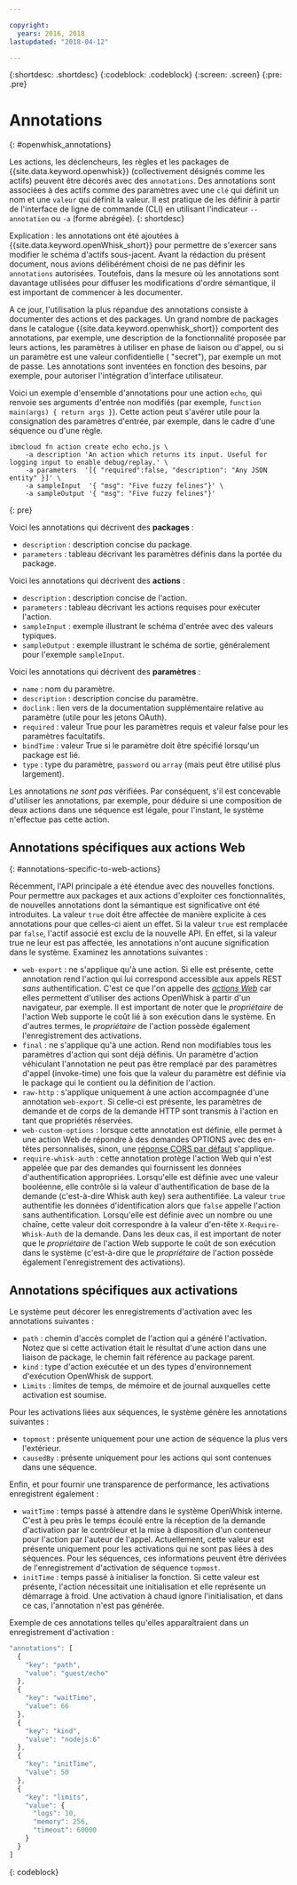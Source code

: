 ```yaml
---

copyright:
  years: 2016, 2018
lastupdated: "2018-04-12"

---
```


{:shortdesc: .shortdesc}
{:codeblock: .codeblock}
{:screen: .screen}
{:pre: .pre}

# Annotations
{: #openwhisk_annotations}

Les actions, les déclencheurs, les règles et les packages de {{site.data.keyword.openwhisk}} (collectivement désignés comme les actifs) peuvent être décorés avec des `annotations`. Des annotations sont associées à des actifs comme des paramètres avec une `clé` qui définit un nom et une `valeur` qui définit la valeur. Il est pratique de les définir à partir de l'interface de ligne de commande (CLI) en utilisant l'indicateur `--annotation` ou `-a` (forme abrégée).
{: shortdesc}

Explication : les annotations ont été ajoutées à {{site.data.keyword.openWhisk_short}} pour permettre de s'exercer sans modifier le schéma d'actifs sous-jacent. Avant la rédaction du présent document, nous avions délibérément choisi de ne pas définir les `annotations` autorisées. Toutefois, dans la mesure où les annotations sont davantage utilisées pour diffuser les modifications d'ordre sémantique, il est important de commencer à les documenter.

A ce jour, l'utilisation la plus répandue des annotations consiste à documenter des actions et des packages. Un grand nombre de packages dans le catalogue {{site.data.keyword.openwhisk_short}} comportent des annotations, par exemple, une description de la fonctionnalité proposée par leurs actions, les paramètres à utiliser en phase de liaison ou d'appel, ou si un paramètre est une valeur confidentielle ( "secret"), par exemple un mot de passe. Les annotations sont inventées en fonction des besoins, par exemple, pour autoriser l'intégration d'interface utilisateur.

Voici un exemple d'ensemble d'annotations pour une action `echo`, qui renvoie ses arguments d'entrée non modifiés (par exemple, `function main(args) { return args }`). Cette action peut s'avérer utile pour la consignation des paramètres d'entrée, par exemple, dans le cadre d'une séquence ou d'une règle.
```
ibmcloud fn action create echo echo.js \
    -a description 'An action which returns its input. Useful for logging input to enable debug/replay.' \
    -a parameters  '[{ "required":false, "description": "Any JSON entity" }]' \
    -a sampleInput  '{ "msg": "Five fuzzy felines"}' \
    -a sampleOutput '{ "msg": "Five fuzzy felines"}'
```
{: pre}

Voici les annotations qui décrivent des **packages** :

- `description` : description concise du package.
- `parameters` : tableau décrivant les paramètres définis dans la portée du package.

Voici les annotations qui décrivent des **actions** :

- `description` : description concise de l'action.
- `parameters` : tableau décrivant les actions requises pour exécuter l'action.
- `sampleInput` : exemple illustrant le schéma d'entrée avec des valeurs typiques.
- `sampleOutput` : exemple illustrant le schéma de sortie, généralement pour l'exemple `sampleInput`.

Voici les annotations qui décrivent des **paramètres** :

- `name` : nom du paramètre.
- `description` : description concise du paramètre.
- `doclink` : lien vers de la documentation supplémentaire relative au paramètre (utile pour les jetons OAuth).
- `required` : valeur True pour les paramètres requis et valeur false pour les paramètres facultatifs.
- `bindTime` : valeur True si le paramètre doit être spécifié lorsqu'un package est lié.
- `type` : type du paramètre, `password` ou `array` (mais peut être utilisé plus largement).

Les annotations _ne sont pas_ vérifiées. Par conséquent, s'il est concevable d'utiliser les annotations, par exemple, pour déduire si une composition de deux actions dans une séquence est légale, pour l'instant, le système n'effectue pas cette action. 

## Annotations spécifiques aux actions Web
{: #annotations-specific-to-web-actions}

Récemment, l'API principale a été étendue avec des nouvelles fonctions. Pour permettre aux packages et aux actions d'exploiter ces fonctionnalités, de nouvelles annotations dont la sémantique est significative ont été introduites. La valeur `true` doit être affectée de manière explicite à ces annotations pour que celles-ci aient un effet. Si la valeur `true` est remplacée par `false`, l'actif associé est exclu de la nouvelle API. En effet, si la valeur true ne leur est pas affectée, les annotations n'ont aucune signification dans le système. Examinez les annotations suivantes :

- `web-export` : ne s'applique qu'à une action. Si elle est présente, cette annotation rend l'action qui lui correspond accessible aux appels REST _sans_ authentification. C'est ce que l'on appelle des [_actions Web_](openwhisk_webactions.html) car elles permettent d'utiliser des actions OpenWhisk à partir d'un navigateur, par exemple. Il est important de noter que le _propriétaire_ de l'action Web supporte le coût lié à son exécution dans le système. En d'autres termes, le _propriétaire_ de l'action possède également l'enregistrement des activations.
- `final` : ne s'applique qu'à une action. Rend non modifiables tous les paramètres d'action qui sont déjà définis. Un paramètre d'action véhiculant l'annotation ne peut pas être remplacé par des paramètres d'appel (invoke-time) une fois que la valeur du paramètre est définie via le package qui le contient ou la définition de l'action.
- `raw-http` : s'applique uniquement à une action accompagnée d'une annotation `web-export`. Si celle-ci est présente, les paramètres de demande et de corps de la demande HTTP sont transmis à l'action en tant que propriétés réservées.
- `web-custom-options` : lorsque cette annotation est définie, elle permet à une action Web de répondre à des demandes OPTIONS avec des en-têtes personnalisés, sinon, une [réponse CORS par défaut](openwhisk_webactions.html#options-requests) s'applique.
- `require-whisk-auth` : cette annotation protège l'action Web qui n'est appelée que par des demandes qui fournissent les données d'authentification appropriées. Lorsqu'elle est définie avec une valeur booléenne, elle contrôle si la valeur d'authentification de base de la demande (c'est-à-dire Whisk auth key) sera authentifiée. La valeur `true` authentifie les données d'identification alors que `false` appelle l'action sans authentification. Lorsqu'elle est définie avec un nombre ou une chaîne, cette valeur doit correspondre à la valeur d'en-tête `X-Require-Whisk-Auth` de la demande. Dans les deux cas, il est important de noter que le _propriétaire_ de l'action Web supporte le coût de son exécution dans le système (c'est-à-dire que le _propriétaire_ de l'action possède également l'enregistrement des activations).

## Annotations spécifiques aux activations

Le système peut décorer les enregistrements d'activation avec les annotations suivantes :

- `path` : chemin d'accès complet de l'action qui a généré l'activation. Notez que si cette activation était le résultat d'une action dans une liaison de package, le chemin fait référence au package parent.
- `kind` : type d'action exécutée et un des types d'environnement d'exécution OpenWhisk de support.
- `Limits` : limites de temps, de mémoire et de journal auxquelles cette activation est soumise.

Pour les activations liées aux séquences, le système génère les annotations suivantes :

- `topmost` : présente uniquement pour une action de séquence la plus vers l'extérieur.
- `causedBy` : présente uniquement pour les actions qui sont contenues dans une séquence.

Enfin, et pour fournir une transparence de performance, les activations enregistrent également :

- `waitTime` : temps passé à attendre dans le système OpenWhisk interne. C'est à peu près le temps écoulé entre la réception de la demande d'activation par le contrôleur et la mise à disposition d'un conteneur pour l'action par l'auteur de l'appel. Actuellement, cette valeur est présente uniquement pour les activations qui ne sont pas liées à des séquences. Pour les séquences, ces informations peuvent être dérivées de l'enregistrement d'activation de séquence `topmost`.
- `initTime` : temps passé à initialiser la fonction. Si cette valeur est présente, l'action nécessitait une initialisation et elle représente un démarrage à froid. Une activation à chaud ignore l'initialisation, et dans ce cas, l'annotation n'est pas générée.

Exemple de ces annotations telles qu'elles apparaîtraient dans un enregistrement d'activation :

```javascript
"annotations": [
  {
    "key": "path",
    "value": "guest/echo"
  },
  {
    "key": "waitTime",
    "value": 66
  },
  {
    "key": "kind",
    "value": "nodejs:6"
  },
  {
    "key": "initTime",
    "value": 50
  },
  {
    "key": "limits",
    "value": {
      "logs": 10,
      "memory": 256,
      "timeout": 60000
    }
  }
]
```
{: codeblock}
